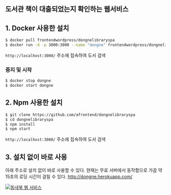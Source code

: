 ## 도서관 책이 대출되었는지 확인하는 웹서비스

## 1. Docker 사용한 설치
```sh
$ docker pull frontendwordpress/dongnelibraryspa
$ docker run -d -p 3000:3000 --name "dongne" frontendwordpress/dongnelibraryspa
```

`http://localhost:3000/` 주소에 접속하여 도서 검색

### 중지 및 시작
```sh
$ docker stop dongne
$ docker start dongne
```

## 2. Npm 사용한 설치
```sh
$ git clone https://github.com/afrontend/dongnelibraryspa
$ cd dongnelibraryspa
$ npm install
$ npm start
```
`http://localhost:3000/` 주소에 접속하여 도서 검색

## 3. 설치 없이 바로 사용

아래 주소로 설치 없이 바로 사용할 수 있다. 현재는 무료 서버에서 동작함으로 가끔 약 15초의 로딩 시간이 걸릴 수 있다.
http://dongne.herokuapp.com/

[![동네북 웹 서비스](https://afrontend.files.wordpress.com/2016/07/dongne22.png "동네북 스크린 샷")][dls-url]

[dls-url]: http://dongne.herokuapp.com/


